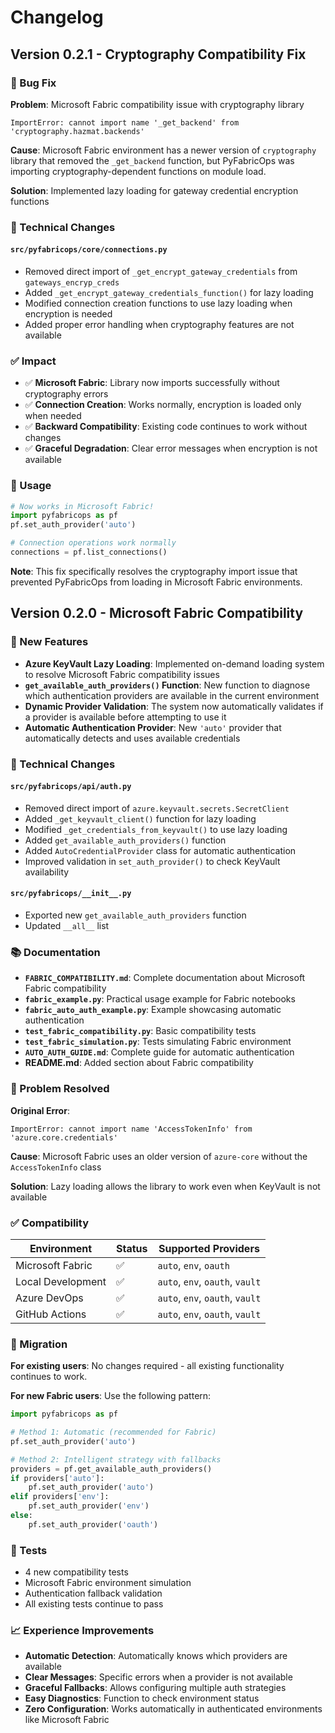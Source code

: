 # Changelog

## Version 0.2.1 - Cryptography Compatibility Fix

### 🐛 Bug Fix

**Problem**: Microsoft Fabric compatibility issue with cryptography library
```
ImportError: cannot import name '_get_backend' from 'cryptography.hazmat.backends'
```

**Cause**: Microsoft Fabric environment has a newer version of `cryptography` library that removed the `_get_backend` function, but PyFabricOps was importing cryptography-dependent functions on module load.

**Solution**: Implemented lazy loading for gateway credential encryption functions

### 🔧 Technical Changes

#### `src/pyfabricops/core/connections.py`
- Removed direct import of `_get_encrypt_gateway_credentials` from `gateways_encryp_creds`
- Added `_get_encrypt_gateway_credentials_function()` for lazy loading
- Modified connection creation functions to use lazy loading when encryption is needed
- Added proper error handling when cryptography features are not available

### ✅ Impact

- ✅ **Microsoft Fabric**: Library now imports successfully without cryptography errors
- ✅ **Connection Creation**: Works normally, encryption is loaded only when needed
- ✅ **Backward Compatibility**: Existing code continues to work without changes
- ✅ **Graceful Degradation**: Clear error messages when encryption is not available

### 🚀 Usage

```python
# Now works in Microsoft Fabric!
import pyfabricops as pf
pf.set_auth_provider('auto')

# Connection operations work normally
connections = pf.list_connections()
```

**Note**: This fix specifically resolves the cryptography import issue that prevented PyFabricOps from loading in Microsoft Fabric environments.



## Version 0.2.0 - Microsoft Fabric Compatibility

### 🚀 New Features

- **Azure KeyVault Lazy Loading**: Implemented on-demand loading system to resolve Microsoft Fabric compatibility issues
- **`get_available_auth_providers()` Function**: New function to diagnose which authentication providers are available in the current environment
- **Dynamic Provider Validation**: The system now automatically validates if a provider is available before attempting to use it
- **Automatic Authentication Provider**: New `'auto'` provider that automatically detects and uses available credentials

### 🔧 Technical Changes

#### `src/pyfabricops/api/auth.py`
- Removed direct import of `azure.keyvault.secrets.SecretClient`
- Added `_get_keyvault_client()` function for lazy loading
- Modified `_get_credentials_from_keyvault()` to use lazy loading
- Added `get_available_auth_providers()` function
- Added `AutoCredentialProvider` class for automatic authentication
- Improved validation in `set_auth_provider()` to check KeyVault availability

#### `src/pyfabricops/__init__.py`
- Exported new `get_available_auth_providers` function
- Updated `__all__` list

### 📚 Documentation

- **`FABRIC_COMPATIBILITY.md`**: Complete documentation about Microsoft Fabric compatibility
- **`fabric_example.py`**: Practical usage example for Fabric notebooks
- **`fabric_auto_auth_example.py`**: Example showcasing automatic authentication
- **`test_fabric_compatibility.py`**: Basic compatibility tests
- **`test_fabric_simulation.py`**: Tests simulating Fabric environment
- **`AUTO_AUTH_GUIDE.md`**: Complete guide for automatic authentication
- **README.md**: Added section about Fabric compatibility

### 🐛 Problem Resolved

**Original Error**:
```
ImportError: cannot import name 'AccessTokenInfo' from 'azure.core.credentials'
```

**Cause**: Microsoft Fabric uses an older version of `azure-core` without the `AccessTokenInfo` class

**Solution**: Lazy loading allows the library to work even when KeyVault is not available

### ✅ Compatibility

| Environment | Status | Supported Providers |
|-------------|--------|-------------------|
| Microsoft Fabric | ✅ | `auto`, `env`, `oauth` |
| Local Development | ✅ | `auto`, `env`, `oauth`, `vault` |
| Azure DevOps | ✅ | `auto`, `env`, `oauth`, `vault` |
| GitHub Actions | ✅ | `auto`, `env`, `oauth`, `vault` |

### 🔄 Migration

**For existing users**: No changes required - all existing functionality continues to work.

**For new Fabric users**: Use the following pattern:
```python
import pyfabricops as pf

# Method 1: Automatic (recommended for Fabric)
pf.set_auth_provider('auto')

# Method 2: Intelligent strategy with fallbacks
providers = pf.get_available_auth_providers()
if providers['auto']:
    pf.set_auth_provider('auto')
elif providers['env']:
    pf.set_auth_provider('env')
else:
    pf.set_auth_provider('oauth')
```

### 🧪 Tests

- 4 new compatibility tests
- Microsoft Fabric environment simulation
- Authentication fallback validation
- All existing tests continue to pass

### 📈 Experience Improvements

- **Automatic Detection**: Automatically knows which providers are available
- **Clear Messages**: Specific errors when a provider is not available
- **Graceful Fallbacks**: Allows configuring multiple auth strategies
- **Easy Diagnostics**: Function to check environment status
- **Zero Configuration**: Works automatically in authenticated environments like Microsoft Fabric
